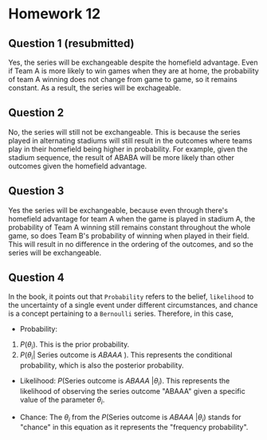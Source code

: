# Homework 12
## Question 1 (resubmitted)

Yes, the series will be exchangeable despite the homefield advantage. Even if Team A is more likely to win games when they are at home, the probability of team A winning does not change from game to game, so it remains constant. As a result, the series will be exchageable.

## Question 2

No, the series will still not be exchangeable. This is because the series played in alternating stadiums will still result in the outcomes where teams play in their homefield being higher in probability. For example, given the stadium sequence, the result of ABABA will be more likely than other outcomes given the homefield advantage.

## Question 3

Yes the series will be exchangeable, because even through there's homefield advantage for team A when the game is played in stadium A, the probability of Team A winning still remains constant throughout the whole game, so does Team B's probability of winning when played in their field. This will result in no difference in the ordering of the outcomes, and so the series will be exchangeable.

## Question 4

In the book, it points out that `Probability` refers to the belief, `likelihood` to the uncertainty of a single event under different circumstances, and chance is a concept pertaining to a `Bernoulli` series. Therefore, in this case, 

- Probability: 
1. $P(\theta_i)$. This is the prior probability.
2. $P(\theta_i | \text{ Series outcome is } ABAAA\text{ })$. This represents the conditional probability, which is also the posterior probability.

- Likelihood: $P(\text{Series outcome is } ABAAA\text{ }|\theta_i)$. This represents the likelihood of observing the series outcome "ABAAA" given a specific value of the parameter $\theta_i$. 

- Chance: The $\theta_i$ from the $P(\text{Series outcome is } ABAAA\text{ }|\theta_i)$ stands for "chance" in this equation as it represents the "frequency probability".
